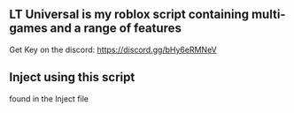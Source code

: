 ## LT Universal is my roblox script containing multi-games and a range of features
Get Key on the discord: https://discord.gg/bHy6eRMNeV

## Inject using this script
found in the Inject file
